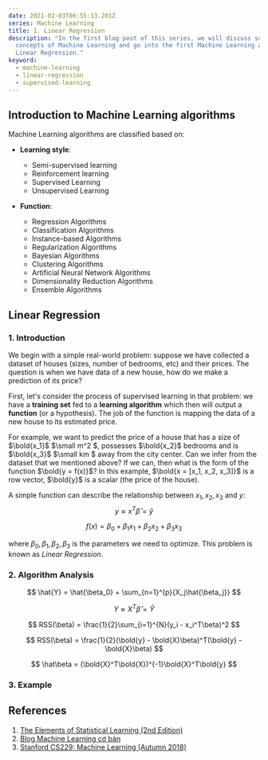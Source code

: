 ```yaml
---
date: 2021-02-03T06:55:13.201Z
series: Machine Learning
title: 1. Linear Regression
description: "In the first blog post of this series, we will discuss some basic
  concepts of Machine Learning and go into the first Machine Learning algorithm:
  Linear Regression."
keyword:
  - machine-learning
  - linear-regression
  - supervised-learning
---
```

## Introduction to Machine Learning algorithms

Machine Learning algorithms are classified based on:

* **Learning style**:

  * Semi-supervised learning
  * Reinforcement learning
  * Supervised Learning
  * Unsupervised Learning
* **Function**:

  * Regression Algorithms
  * Classification Algorithms
  * Instance-based Algorithms
  * Regularization Algorithms
  * Bayesian Algorithms
  * Clustering Algorithms
  * Artificial Neural Network Algorithms
  * Dimensionality Reduction Algorithms
  * Ensemble Algorithms

## Linear Regression

### 1. Introduction
We begin with a simple real-world problem: suppose we have collected a dataset of houses (sizes, number of bedrooms, etc) and their prices. The question is when we have data of a new house, how do we make a prediction of its price?

First, let's consider the process of supervised learning in that problem: we have a **training set** fed to a **learning algorithm** which then will output a **function** (or a hypothesis). The job of the function is mapping the data of a new house to its estimated price.

For example, we want to predict the price of a house that has a size of $\bold{x_1}$ $\small m^2 $, possesses $\bold{x_2}$ bedrooms and is $\bold{x_3}$ $\small km $ away from the city center. Can we infer from the dataset that we mentioned above? If we can, then what is the form of the function $\bold{y = f(x)}$? In this example, $\bold{x = [x_1, x_2, x_3]}$ is a row vector, $\bold{y}$ is a scalar (the price of the house).

A simple function can describe the relationship between $x_1, x_2,x_3$ and $y$:
$$
y \approx x^{T}\hat{\beta}  = \hat{y}
$$

$$
f(x) = \beta_0 + \beta_1x_1 + \beta_2x_2 + \beta_3x_3
$$

where $\beta_0, \beta_1, \beta_2, \beta_3$ is the parameters we need to optimize. This problem is known as *Linear Regression*.



### 2. Algorithm Analysis

$$
\hat{Y} = \hat{\beta_0} + \sum_{n=1}^{p}{X_j\hat{\beta_j}}
$$

$$
Y \approx X^{T}\hat{\beta}  = \hat{Y}
$$

$$
RSS(\beta) = \frac{1}{2}\sum_{i=1}^{N}(y_i - x_i^T\beta)^2
$$

$$
RSS(\beta) = \frac{1}{2}(\bold{y} - \bold{X}\beta)^T(\bold{y} - \bold{X}\beta)
$$

$$
\hat\beta = (\bold{X}^T\bold{X})^{-1}\bold{X}^T\bold{y} 
$$
### 3. Example
## References

1. [The Elements of Statistical Learning (2nd Edition)](https://web.stanford.edu/~hastie/Papers/ESLII.pdf)
2. [Blog Machine Learning cơ bản](https://machinelearningcoban.com/2016/12/28/linearregression/)
3. [Stanford CS229: Machine Learning (Autumn 2018)](http://cs229.stanford.edu/)
